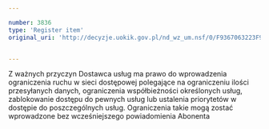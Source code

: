 ```yaml
---

number: 3836
type: 'Register item'
original_uri: 'http://decyzje.uokik.gov.pl/nd_wz_um.nsf/0/F9367063223F9CBBC1257A9A002C7794?OpenDocument'


---
```


Z ważnych przyczyn Dostawca usług ma prawo do wprowadzenia ograniczenia ruchu w sieci dostępowej polegające na ograniczeniu ilości przesyłanych danych, ograniczenia współbieżności określonych usług, zablokowanie dostępu do pewnych usług lub ustalenia priorytetów w dostępie do poszczególnych usług. Ograniczenia takie mogą zostać wprowadzone bez wcześniejszego powiadomienia Abonenta
